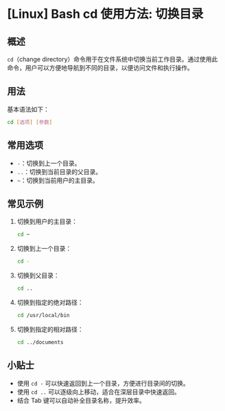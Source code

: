 # [Linux] Bash cd 使用方法: 切换目录

## 概述
`cd`（change directory）命令用于在文件系统中切换当前工作目录。通过使用此命令，用户可以方便地导航到不同的目录，以便访问文件和执行操作。

## 用法
基本语法如下：
```bash
cd [选项] [参数]
```

## 常用选项
- `-`：切换到上一个目录。
- `..`：切换到当前目录的父目录。
- `~`：切换到当前用户的主目录。

## 常见示例
1. 切换到用户的主目录：
   ```bash
   cd ~
   ```

2. 切换到上一个目录：
   ```bash
   cd -
   ```

3. 切换到父目录：
   ```bash
   cd ..
   ```

4. 切换到指定的绝对路径：
   ```bash
   cd /usr/local/bin
   ```

5. 切换到指定的相对路径：
   ```bash
   cd ../documents
   ```

## 小贴士
- 使用 `cd -` 可以快速返回到上一个目录，方便进行目录间的切换。
- 使用 `cd ..` 可以逐级向上移动，适合在深层目录中快速返回。
- 结合 Tab 键可以自动补全目录名称，提升效率。